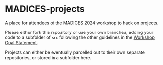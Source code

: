 # MADICES-projects

A place for attendees of the MADICES 2024 workshop to hack on projects.

Please either fork this repository or use your own branches, adding your code to a subfolder of `src` following the other guidelines in the [Workshop Goal Statement](https://github.com/MADICES/MADICES-2024/discussions/6).

Projects can either be eventually parcelled out to their own separate repositories, or stored in a subfolder here.
